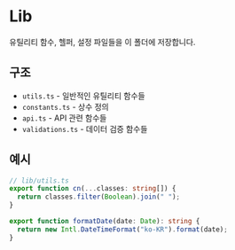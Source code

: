 # Lib

유틸리티 함수, 헬퍼, 설정 파일들을 이 폴더에 저장합니다.

## 구조

- `utils.ts` - 일반적인 유틸리티 함수들
- `constants.ts` - 상수 정의
- `api.ts` - API 관련 함수들
- `validations.ts` - 데이터 검증 함수들

## 예시

```typescript
// lib/utils.ts
export function cn(...classes: string[]) {
  return classes.filter(Boolean).join(" ");
}

export function formatDate(date: Date): string {
  return new Intl.DateTimeFormat("ko-KR").format(date);
}
```
